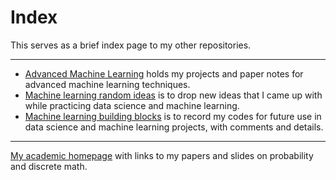# Index
This serves as a brief index page to my other repositories.

---

* [Advanced Machine Learning](https://github.com/zxfsheep/advanced-machine-learning/blob/master/README.md) holds my projects and paper notes for advanced machine learning techniques.
* [Machine learning random ideas](https://github.com/zxfsheep/ML-random-ideas/blob/master/README.md) is to drop new ideas that I came up with while practicing data science and machine learning.
* [Machine learning building blocks](https://github.com/zxfsheep/ML-building-blocks/blob/master/README.md) is to record my codes for future use in data science and machine learning projects, with comments and details.

---
[My academic homepage](https://www.math.brown.edu/~xufanz) with links to my papers and slides on probability and discrete math.

